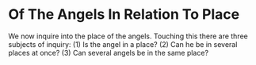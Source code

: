 # Of The Angels In Relation To Place

We now inquire into the place of the angels. Touching this there are three subjects of inquiry:
(1) Is the angel in a place?
(2) Can he be in several places at once?
(3) Can several angels be in the same place?